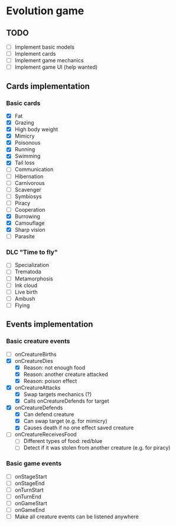 # Evolution game

## TODO

* [ ] Implement basic models
* [ ] Implement cards
* [ ] Implement game mechanics
* [ ] Implement game UI (help wanted)

## Cards implementation

### Basic cards

* [x] Fat
* [x] Grazing
* [x] High body weight
* [x] Mimicry
* [x] Poisonous
* [x] Running
* [x] Swimming
* [x] Tail loss
* [ ] Communication
* [ ] Hibernation
* [ ] Carnivorous
* [ ] Scavenger
* [ ] Symbiosys
* [ ] Piracy
* [ ] Cooperation
* [x] Burrowing
* [x] Camouflage
* [x] Sharp vision
* [ ] Parasite

### DLC "Time to fly"

* [ ] Specialization
* [ ] Trematoda
* [ ] Metamorphosis
* [ ] Ink cloud
* [ ] Live birth
* [ ] Ambush
* [ ] Flying

## Events implementation

### Basic creature events

* [ ] onCreatureBirths
* [x] onCreatureDies
  * [x] Reason: not enough food
  * [x] Reason: another creature attacked
  * [x] Reason: poison effect
* [x] onCreatureAttacks
  * [x] Swap targets mechanics (?)
  * [x] Calls onCreatureDefends for target
* [x] onCreatureDefends
  * [x] Can defend creature
  * [x] Can swap target (e.g. for mimicry)
  * [x] Causes death if no one effect saved creature
* [ ] onCreatureReceivesFood
  * [ ] Different types of food: red/blue
  * [ ] Detect if it was stolen from another creature (e.g. for piracy)

### Basic game events

* [ ] onStageStart
* [ ] onStageEnd
* [ ] onTurnStart
* [ ] onTurnEnd
* [ ] onGameStart
* [ ] onGameEnd
* [ ] Make all creature events can be listened anywhere
